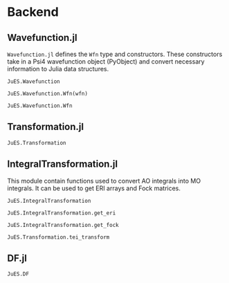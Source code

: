 # Backend

## Wavefunction.jl
`Wavefunction.jl` defines the `Wfn` type and constructors. These
constructors take in a Psi4 wavefunction object (PyObject) and convert
necessary information to Julia data structures.
```@docs
JuES.Wavefunction
```

```@docs
JuES.Wavefunction.Wfn(wfn)
```

```@docs
JuES.Wavefunction.Wfn
```
## Transformation.jl

```@docs
JuES.Transformation
```
## IntegralTransformation.jl
This module contain functions used to convert AO integrals into MO integrals.
It can be used to get ERI arrays and Fock matrices.
```@docs
JuES.IntegralTransformation
```

```@docs
JuES.IntegralTransformation.get_eri
```

```@docs
JuES.IntegralTransformation.get_fock
```

```@docs
JuES.Transformation.tei_transform
```

## DF.jl

```@docs
JuES.DF
```

